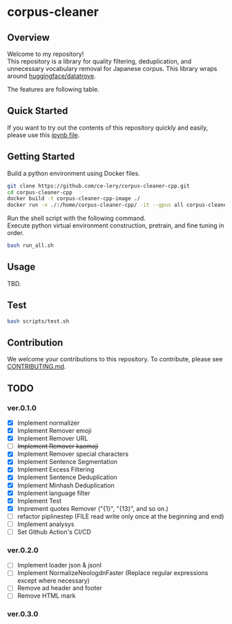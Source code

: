 # corpus-cleaner

<!-- ![](image/comparison.png) -->
<!-- <img src="image/comparison.png" width="500"> -->

## Overview

Welcome to my repository!   
This repository is a library for quality filtering, deduplication, and unnecessary vocabulary removal for Japanese corpus. This library wraps around [huggingface/datatrove](https://github.com/huggingface/datatrove).  

The features are following table.

<!-- |Features|Examples|Details|Remarks|
|:--|:--|:--|:--|
|[Normalizer](corpus_cleaner/normalizer.py#L6)|[here](examples/example_normalizer.py)|Normalize sentences using [neologdn](https://github.com/ikegami-yukino/neologdn). Neologdn's normalization contents include, for example, "replace half-width katakana with full-width" and "replace full-width spaces with half-width spaces."|See [here](https://github.com/neologd/mecab-ipadic-neologd/wiki/Regexp.ja) for details on normalization contents.|
|[Remove emoji](corpus_cleaner/remover.py#L8)|[here](examples/example_remover.py)|Remove emojis using [emoji](https://pypi.org/project/emoji/) library.||
|[Remove URL](corpus_cleaner/remover.py#L22)|[here](examples/example_remover.py)|Remove URLs matching regular expression.||
|[Remove kaomoji](corpus_cleaner/remover.py#L39)|[here](examples/example_remover.py)|Remove emoticons that exactly match the list in kaomoji.txt.<br>Approximately 1,400 types of emoticons will be removed.|Before using this feature, we recommend normalizing the text using TxtNormalizer().|
|[Remove special characters](corpus_cleaner/remover.py#L61)|[here](examples/example_remover.py)|Remove special character.<br> For example, ☀, ♡, ☆, and so on.<br>Removes special characters within a specific Unicode range.|Please refer [this URL](https://guppy.eng.kagawa-u.ac.jp/OpenCampus/unicode.html).<br>Special characters to be removed include some emojis.|
|[ftfy Fixer](corpus_cleaner/fixer.py#L6)|[here](examples/example_fixer.py)|Fix broken Unicode using [ftfy](https://ftfy.readthedocs.io/en/latest/).|Inspired by [NVIDIA NeMo Data Curator](https://docs.nvidia.com/nemo-framework/user-guide/latest/modelguide/pretrainingdatasets/index.html).|
|[Sentence Segmentation](corpus_cleaner/splitter.py)|[here](examples/example_splitter.py)|Execute Rule-based sentence separation (sentence segmentation) using [ja_sentence_segmenter](https://github.com/wwwcojp/ja_sentence_segmenter).|Please refer this [article](https://qiita.com/heimaru1231/items/b6ed09d4787e4e28175a).|
|[Excess Filtering](corpus_cleaner/excess_filter.py)|[here](examples/example_excess_filter.py)|Remove too long sentence and too short sentence.||
|[Sentence Deduplication](https://github.com/huggingface/datatrove/blob/main/src/datatrove/pipeline/dedup/sentence_dedup.py)|[here](examples/example_sentence_deduplication.py)|Remove sentences that match exactly.|This function's implementation is in the [huggingface/datatrove](https://github.com/huggingface/datatrove).|
|[Minhash Deduplication](corpus_cleaner/minhash.py)|[here](examples/example_minhash.py)|Deduplicate sentence using minhash.<br>Unlike the default minhash, Mecab is used when tokenizing sentences.||
|[Txt Reader](corpus_cleaner/txt_reader.py)|[here](examples/example_txt_reader.py)|BaseDiskReader that reads .txt file. |[Datatrove Readers](https://github.com/huggingface/datatrove/tree/main/src/datatrove/pipeline/readers) can read other formats (.csv,.json, ...etc.). Please read [here](https://github.com/huggingface/datatrove?tab=readme-ov-file).|
|[Txt Writer](corpus_cleaner/txt_writer.py)|[here](examples/example_remover.py)|DiskWriter that writes .txt file.|[Datatrove](https://github.com/huggingface/datatrove/tree/main/src/datatrove/pipeline/writers) can write other formats (.csv,.json, ...etc.). Please read [here](https://github.com/huggingface/datatrove?tab=readme-ov-file).|
|[Language filter](https://github.com/huggingface/datatrove/blob/main/src/datatrove/pipeline/filters/language_filter.py)|[here](examples/example_language_filter.py)|Classify sentence composition language and quality using fastText.|This function's implementation is in the huggingface/datatrove. Please refer [fastText](https://fasttext.cc/docs/en/crawl-vectors.html).|
|[Cleaned Analysys](corpus_cleaner/analysis.py)|[here](examples/example_analysis.py)|Visualize the file size of the dataset before and after corpus cleaning.|| -->

## Quick Started

If you want to try out the contents of this repository quickly and easily, please use this [ipynb file](examples/quick_start.ipynb).
<!-- TODO: gist -->

## Getting Started

Build a python environment using Docker files.

```bash
git clone https://github.com/ce-lery/corpus-cleaner-cpp.git
cd corpus-cleaner-cpp
docker build -t corpus-cleaner-cpp-image ./
docker run -v ./:/home/corpus-cleaner-cpp/ -it --gpus all corpus-cleaner-cpp-image
```

Run the shell script with the following command.  
Execute python virtual environment construction, pretrain, and fine tuning in order.  

```bash
bash run_all.sh
```

## Usage
TBD.
<!-- The basic flow is as follows.

1. Download dataset.
2. Run main.py.   
    ```bash
    python main.py
    ``` 
3. Wait until main.py finishes processing.
4. Check the results output in the "results" folder.

If you want to add new filtering functionality, try the following steps.   
Here, I will explain how to add functions using the Normalize function as an example.  

1. Import Necessary module.  
    ```python
    import neologdn
    from datatrove.data import DocumentsPipeline
    from datatrove.pipeline.base import PipelineStep
    ```  
2. Create a new class that inherits TextPipeplineStep etc.  
    ```python
    class TxtNormalizer(PipelineStep):
    ``` 
3. Add the necessary initialization processing to the constructor.   
 (If it is not particularly necessary, you can just write the minimum string as shown below.)  
    ```python
        def __init__(
            self,
        ):
            super().__init__()
    ```
4. Write the processing details in the run() function.  
    ```python
        def run(self, data: DocumentsPipeline, rank: int = 0, world_size: int = 1) -> DocumentsPipeline:
        for document in data:
               document.text=neologdn.normalize(document.text.rstrip())
            yield document
    ``` 
5. Write a program that uses TxtNormalizer() and run it (e.g.  [example_normalizer.py](examples/example_normalizer.py)).

The complete scripts are [normalizer.py](corpus_cleaner/normalizer.py) and [example_normalizer.py](examples/example_normalizer.py). Please refer them. -->

## Test

```bash
bash scripts/test.sh
```

## Contribution

We welcome your contributions to this repository. To contribute, please see [CONTRIBUTING.md](CONTRIBUTING.md).

## TODO

### ver.0.1.0
- [x] Implement normalizer
- [x] Implement Remover emoji
- [x] Implement Remover URL
- [ ] ~~Implement Remover kaomoji~~
- [x] Implement Remover special characters
- [x] Implement Sentence Segmentation 
- [x] Implement Excess Filtering
- [x] Implement Sentence Deduplication
- [x] Implement Minhash Deduplication
- [x] Implement language filter
- [x] Implement Test
- [x] Imprement quotes Remover ("{1}", "{13}", and so on.)
- [ ] refactor piplinestep (FILE read write only once at the beginning and end)
- [ ] Implement analysys
- [ ] Set Github Action's CI/CD

### ver.0.2.0
- [ ] Implement loader json & jsonl
- [ ] Implement NormalizeNeologdnFaster (Replace regular expressions except where necessary)
- [ ] Remove ad header and footer
- [ ] Remove HTML mark

### ver.0.3.0

<!-- - [x] Implement MinHash
- [ ] Save removed file 
- [x] Normalize setence
- [x] Execute ftfy
- [x] Remove URL, emoji, kaomoji
- [x] Remove special characters
- [x] Split Sentence(textformatting, [ja_sentence_segmenter](https://github.com/wwwcojp/ja_sentence_segmenter))
- [x] Graph the number of file lines reduced between the original data and the removed data
- [x] test code
- [x] Write README.md
- [ ] check txt_reader.py (Is it not being processed due to high memory consumption?)
- [ ] datatrove log output
- [ ] datatrove stats output of pipeline1
- [ ] fix dataset path of examples (due to move dataset folder)
- [ ] Remove the trailing \ or \n. (Remove them by executed .strip? Test it. )
- [ ] At the end. 。, Delete lines other than.
- [ ] parallel execute for sentence segmentation
- [ ] Write quick_start.ipynb
- [ ] Graph step by step filtering
- [ ] Write main.py (ALl in one.)
- [ ] Example data download bash
- [ ] Filter of LLM perplexity (If I feel like it.) -->
